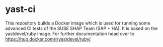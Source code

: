 # yast-ci
This repository builds a Docker image which is used for running some advanced CI tests of the SUSE SHAP Team (SAP + HA). It is based on the yastdevel/ruby image. For further documentation head over to https://hub.docker.com/r/yastdevel/ruby/
